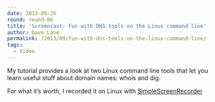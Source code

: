 ```yaml
---
date: 2013-09-26
round: round-06
title: 'Screencast: Fun with DNS tools on the Linux command line'
author: Dave Lane
permalink: /2013/09/fun-with-dns-tools-on-the-linux-command-line/
tags:
  - Video
---
```

My tutorial provides a look at two Linux command line tools that let you learn useful stuff about domain names: whois and dig.



For what it&#8217;s worth, I recorded it on Linux with [SimpleScreenRecorder][1]

 [1]: http://www.maartenbaert.be/simplescreenrecorder/ "SimpleScreenRecorder"
